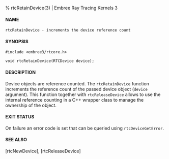 % rtcRetainDevice(3) | Embree Ray Tracing Kernels 3

#### NAME

    rtcRetainDevice - increments the device reference count

#### SYNOPSIS

    #include <embree3/rtcore.h>

    void rtcRetainDevice(RTCDevice device);

#### DESCRIPTION

Device objects are reference counted. The `rtcRetainDevice` function
increments the reference count of the passed device object (`device`
argument). This function together with `rtcReleaseDevice` allows to use
the internal reference counting in a C++ wrapper class to manage the
ownership of the object.

#### EXIT STATUS

On failure an error code is set that can be queried using
`rtcDeviceGetError`.

#### SEE ALSO

[rtcNewDevice], [rtcReleaseDevice]

